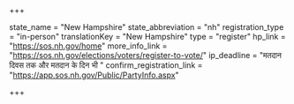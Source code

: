 +++

state_name = "New Hampshire"
state_abbreviation = "nh"
registration_type = "in-person"
translationKey = "New Hampshire"
type = "register"
hp_link = "https://sos.nh.gov/home"
more_info_link = "https://sos.nh.gov/elections/voters/register-to-vote/"
ip_deadline = "मतदान दिवस तक और मतदान के दिन भी "
confirm_registration_link = "https://app.sos.nh.gov/Public/PartyInfo.aspx"

+++